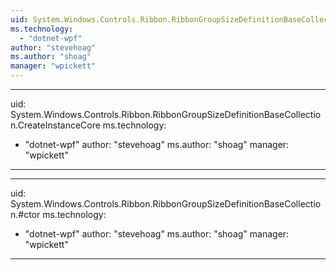 ```yaml
---
uid: System.Windows.Controls.Ribbon.RibbonGroupSizeDefinitionBaseCollection
ms.technology: 
  - "dotnet-wpf"
author: "stevehoag"
ms.author: "shoag"
manager: "wpickett"
---
```


---
uid: System.Windows.Controls.Ribbon.RibbonGroupSizeDefinitionBaseCollection.CreateInstanceCore
ms.technology: 
  - "dotnet-wpf"
author: "stevehoag"
ms.author: "shoag"
manager: "wpickett"
---

---
uid: System.Windows.Controls.Ribbon.RibbonGroupSizeDefinitionBaseCollection.#ctor
ms.technology: 
  - "dotnet-wpf"
author: "stevehoag"
ms.author: "shoag"
manager: "wpickett"
---
